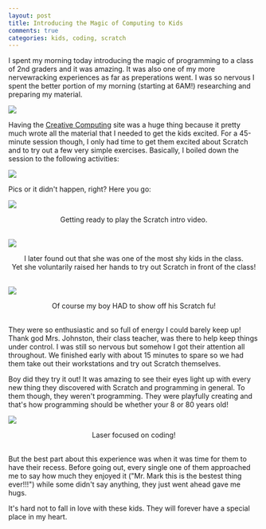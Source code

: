 ```yaml
---
layout: post
title: Introducing the Magic of Computing to Kids
comments: true
categories: kids, coding, scratch
---
```


I spent my morning today introducing the magic of programming to a
class of 2nd graders and it was amazing. It was also one of my more
nervewracking experiences as far as preperations went. I was so nervous
I spent the better portion of my morning (starting at 6AM!) researching
and preparing my material.

<a href='https://photos.google.com/share/AF1QipMDAOUY4Y8u0hH8jwSQRf2NZutmOSARt0nXgG_BVgwBA8snGSEbuDH9u4PK7v5vSQ?key=RndkYk92UmFLX0dvUG1FRHZaX1V4ak5mTDJDMEZB&source=ctrlq.org'><img src='https://lh3.googleusercontent.com/iSPTTsA0SaO-73sAyD34PZ1eHRGLXr8tfO3GIKlWTxAUUR4M5X_E2LCXxVIC8TRJ5LgGxLREBOcE78hyB-tTfLyW8_2GDf376GBVMasjG8J3VoxHZ8ygfxvXbv3vFRF2hH5HnxPlvA' /></a>

Having the [Creative Computing](http://scratched.gse.harvard.edu/guide/)
site was a huge thing because it pretty much wrote all the material
that I needed to get the kids excited. For a 45-minute session though,
I only had time to get them excited about Scratch and to try out a few
very simple exercises. Basically, I boiled down the session to the
following activities:

<a href='https://photos.google.com/share/AF1QipMKT8UKCQCazCgBvEkvQMT52uVOOibHb6mGEHPZbVBtCsUo5m0OVooW_CDULvqCvw?key=ekdiV1hZWlNoZ0ZHRHFDZzVZMUxFbXYzaVF2X1B3&source=ctrlq.org'><img src='https://lh3.googleusercontent.com/95w03ghyWN-dTlo0tgebAHR1ghTpgR2bWSV-GZ2bbvz-fCSnudr3z_WLbiCYzeQUIbT4oCSTph_NVRWOEb3f4XNuJbDx4ezAyCKEACHTrlm1iJRmWK-knbMp5mJviw_EtRc9z0RqOA' /></a>

Pics or it didn't happen, right? Here you go:

<a href='https://photos.google.com/share/AF1QipM0yW09fvoE26FQEIUBI1P4usCyh_CnB1mtg2bb5PVEKyIe9UuCnvO34phRqVrm5w?key=VTBTVEEtdkxtV0NjY0hUSkpRWWRQVUk0QmNMVXpn&source=ctrlq.org'><img src='https://lh3.googleusercontent.com/8BbAcQh1SgUxn3-RYw5hrGvJDdL1g8p3kubRgqFjHRQsEl9A62xnT1rmswnwEI_sa2xbgjabRt6-jl1NTd6UDqDTMmBhoNWLIwxQ9GQP80G5EtEdlPCulqP4kG9EhbHkt9ocnRIjJA' /></a>

<center>
Getting ready to play the Scratch intro video.
</center>
<br>



<a href='https://photos.google.com/share/AF1QipPUEXM87-IwAZ56aixKaYDiK6oLdsc8PTXOsJsWUKrEnUnAsiO46CDyZ14nzgBZag?key=UVFBQU5qc0lvbk1JTks2a1FhaXA4OWh5aDJUZHZ3&source=ctrlq.org'><img src='https://lh3.googleusercontent.com/AUHXBQ95O2BBg9B9JmBfczYbJZa8af8rd28uWnFBfvRmPKCID_GSy9bGuq8SXP_PCxm2_B7N216G_X-M8uB6i1oLyRYa3L7pbZPckwk0AwsQPFYbXqByezEW0nAjwxdxApwpjyg9FA' /></a>

<center>
I later found out that she was one of the most shy kids in the class.
<br/>Yet she voluntarily raised her hands to try out Scratch in front of
the class!
</center>
<br>


<a href='https://photos.google.com/share/AF1QipNyBOPl0xShhWW7Knhxu2oDIJy4c_kMKC4GOrtMvOfZnF2n275PcnKDQwvo7vqlLA?key=WlNhRW96ZG40QVg5VFZ0aHNoNUhfQWdUOUlHSmp3&source=ctrlq.org'><img src='https://lh3.googleusercontent.com/F-tVdTo-oC3ioFvIBoq0WcSna1v3-Sgj9sJJq-8X2HXG0IFfPzwZilZIGEqaYT-daciN_XS9E33uJw2eBfdB7DyXTle7WYECxR--jUzRtd_pTSirZwCakZ70rgDzRHk1oSnEPTVhxg' /></a>

<center>
Of course my boy HAD to show off his Scratch fu!
</center>
<br>


They were so enthusiastic and so full of energy I could barely keep up!
Thank god Mrs. Johnston, their class teacher, was there to help keep things
under control. I was still so nervous but somehow I got their attention
all throughout. We finished early with about 15 minutes to spare so we
had them take out their workstations and try out Scratch themselves.

Boy did they try it out! It was amazing to see their eyes light up with
every new thing they discovered with Scratch and programming in general.
To them though, they weren't programming. They were playfully creating
and that's how programming should be whether your 8 or 80 years old!


<a href='https://photos.google.com/share/AF1QipMfMx5u7VlAnndffXFkZSqnT9bnfJdjybqv3JIAC3R-KrhL4DpJpCBoMFp4cBbmOw?key=T0pHaVp0UXBXb3ZzYXp3c2xrMFhTN2l0QVd0YUpn&source=ctrlq.org'><img src='https://lh3.googleusercontent.com/SzejOoj6hpXh0PIAJyAMmgeGKeHGq-RUZE87EOdxJ3XxZSCDbg4ZvUK0eW0gvOOgj93oHhrAqbtB_rma07j60hOdzZZSzBfSddbfH2X_JWM2qWKoh9sYkXE9VOBFohBLN0c4drNAPg' /></a>

<center>
Laser focused on coding!
</center>
<br>


But the best part about this experience was when it was time for them to
have their recess. Before going out, every single one of them approached
me to say how much they enjoyed it ("Mr. Mark this is the bestest thing
ever!!!") while some didn't say anything, they just went ahead gave me hugs.

It's hard not to fall in love with these kids. They will forever have a
special place in my heart.
